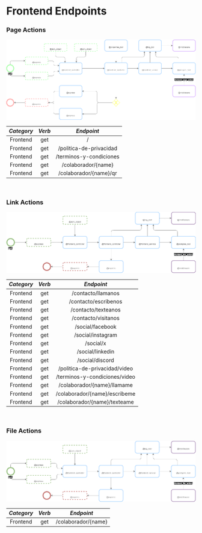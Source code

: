 # Frontend Endpoints

### Page Actions

![](../resources/images/frontend_page_action.png)

| ***Category*** | ***Verb*** |     ***Endpoint***      |
|:--------------:|:----------:|:-----------------------:|
|    Frontend    |    get     |            /            |
|    Frontend    |    get     | /politica-de-privacidad |
|    Frontend    |    get     | /terminos-y-condiciones |
|    Frontend    |    get     |   /colaborador/{name}   |
|    Frontend    |    get     | /colaborador/{name}/qr  |

<br/>

### Link Actions

![](../resources/images/frontend_link_action.png)

| ***Category*** | ***Verb*** |        ***Endpoint***         |
|:--------------:|:----------:|:-----------------------------:|
|    Frontend    |    get     |      /contacto/llamanos       |
|    Frontend    |    get     |     /contacto/escribenos      |
|    Frontend    |    get     |      /contacto/texteanos      |
|    Frontend    |    get     |      /contacto/visitanos      |
|    Frontend    |    get     |       /social/facebook        |
|    Frontend    |    get     |       /social/instagram       |
|    Frontend    |    get     |           /social/x           |
|    Frontend    |    get     |       /social/linkedin        |
|    Frontend    |    get     |        /social/discord        |
|    Frontend    |    get     | /politica-de-privacidad/video |
|    Frontend    |    get     | /terminos-y-condiciones/video |
|    Frontend    |    get     |  /colaborador/{name}/llamame  |
|    Frontend    |    get     | /colaborador/{name}/escribeme |
|    Frontend    |    get     | /colaborador/{name}/texteame  |

<br/>

### File Actions

![](../resources/images/frontend_file_action.png)

| ***Category*** | ***Verb*** |   ***Endpoint***    |
|:--------------:|:----------:|:-------------------:|
|    Frontend    |    get     | /colaborador/{name} |
